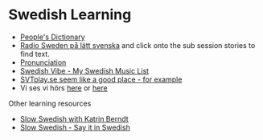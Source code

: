 # Swedish Learning

- [People's Dictionary](http://folkets-lexikon.csc.kth.se/folkets/folkets.en.html#lookup&Avsnitt)
- [Radio Sweden på lätt svenska](https://sverigesradio.se/radioswedenpalattsvenska) and click onto the sub session stories to find text.
- [Pronunciation](http://www.uttal.se/)
- [Swedish Vibe - My Swedish Music List](https://open.spotify.com/playlist/4dU92BpVtyXLDLoRGeO9Qw)
- [SVTplay.se seem like a good place - for example](https://www.svtplay.se/video/30816962/vem-bor-har/vem-bor-har-sasong-7-avsnitt-1?modalId=KABJrzD)
- Vi ses vi hörs [here](https://www.youtube.com/watch?v=uy64ifnSS4s&list=PLJwBK_EfxmfE1qsoR1ksklF4o8RyKQgk6) or [here](https://www.youtube.com/watch?v=tSL_rrMSBp0&list=PLkNSEOTLl6GNJGQIG0amMLAOHUFjhaOsB)

Other learning resources
- [Slow Swedish with Katrin Berndt](https://www.youtube.com/channel/UCbG0VOqIo9EqEtfE3Ru2BaQ)
- [Slow Swedish - Say it in Swedish](https://www.youtube.com/watch?v=bXcFe9umUqg)